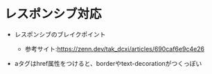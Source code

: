 # レスポンシブ対応

* レスポンシブのブレイクポイント
  * 参考サイト:https://zenn.dev/tak_dcxi/articles/690caf6e9c4e26

* aタグはhref属性をつけると、borderやtext-decorationがつくっぽい